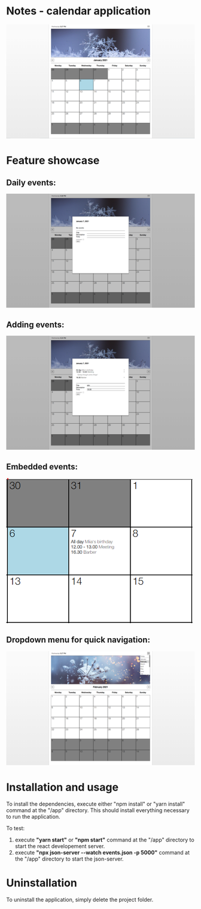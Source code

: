 # Notes - calendar application

![alt text](https://github.com/ninopenttinen/Notes/blob/main/showcase/Default-view.png?raw=true)

# Feature showcase

## Daily events:

![alt text](https://github.com/ninopenttinen/Notes/blob/main/showcase/Events-view.png?raw=true)

## Adding events:

![alt text](https://github.com/ninopenttinen/Notes/blob/main/showcase/Adding-events.png?raw=true)

## Embedded events:

![alt text](https://github.com/ninopenttinen/Notes/blob/main/showcase/Embedded-events.png?raw=true)

## Dropdown menu for quick navigation:

![alt text](https://github.com/ninopenttinen/Notes/blob/main/showcase/Quick-navigation.png?raw=true)

# Installation and usage

To install the dependencies, execute either "npm install" or "yarn install" command at the "/app" directory. This should install everything necessary to run the application.

To test:

1. execute **"yarn start"** or **"npm start"** command at the "/app" directory to start the react developement server.
2. execute **"npx json-server --watch events.json -p 5000"** command at the "/app" directory to start the json-server.

# Uninstallation

To uninstall the application, simply delete the project folder.
